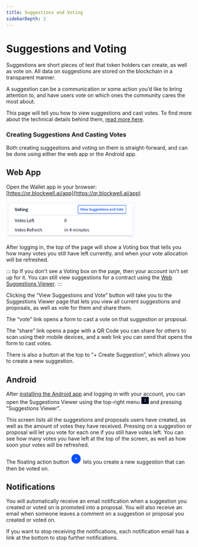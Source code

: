 ```yaml
---
title: Suggestions and Voting
sidebarDepth: 2
---
```


# Suggestions and Voting

Suggestions are short pieces of text that token holders can create, 
as well as vote on. All data on suggestions are stored on the blockchain 
in a transparent manner.

A suggestion can be a communication or some action you’d like to bring 
attention to, and have users vote on which ones the community cares the most about.

This page will tell you how to view suggestions and cast votes. To find more about
the technical details behind them, [read more here](../contracts/suggestions.md).

### Creating Suggestions And Casting Votes

Both creating suggestions and voting on them is straight-forward, and can be done 
using either the web app or the Android app.

## Web App

Open the Wallet app in your browser:  
[https://qr.blockwell.ai/app](https://qr.blockwell.ai/app)

<img src="./img/voting.png" width="350">

After logging in, the top of the page will show a Voting box that tells you 
how many  votes you still have left currently, and when your vote allocation 
will be refreshed.

::: tip
If you don't see a Voting box on the page, then your account isn't set up for it.
You can still view suggestions for a contract using the 
[Web Suggestions Viewer](https://qr.blockwell.ai/suggestions).
:::

Clicking the “View Suggestions and Vote” button will take you to the 
Suggestions Viewer page that lets you view all current suggestions and 
proposals, as well as vote for them and share them.

The “vote” link opens a form to cast a vote on that suggestion or proposal.

The “share” link opens a page with a QR Code you can share for others to 
scan using their mobile devices, and a web link you can send that opens 
the form to cast votes.

There is also a button at the top to “+ Create Suggestion”, which allows 
you to create a new suggestion.

## Android

After [installing the Android app](./getting-started-android.md) and 
logging in with your account, you can open the Suggestions Viewer using 
the top-right menu <img src="./img/android-menu.png" width="20"> 
 and pressing “Suggestions Viewer”.

This screen lists all the suggestions and proposals users have created, 
as well as the amount of votes they have received. Pressing on a suggestion 
or proposal will let you vote for each one if you still have votes left. 
You can see how many votes you have left at the top of the screen, as well 
as how soon your votes will be refreshed.

The floating action button <img src="./img/fab.png" width="30"> 
lets you create a new suggestion that can then 
be voted on.

## Notifications

You will automatically receive an email notification when a suggestion
you created or voted on is promoted into a proposal. You will also receive 
an email when someone leaves a comment on a suggestion or proposal you 
created or voted on.

If you want to stop receiving the notifications, each notification email has
a link at the bottom to stop further notifications.
